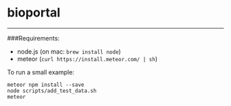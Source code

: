# bioportal
----
###Requirements:

* node.js (on mac: ```brew install node```)
* meteor (```curl https://install.meteor.com/ | sh```) 


To run a small example:

```
meteor npm install --save
node scripts/add_test_data.sh
meteor
```
